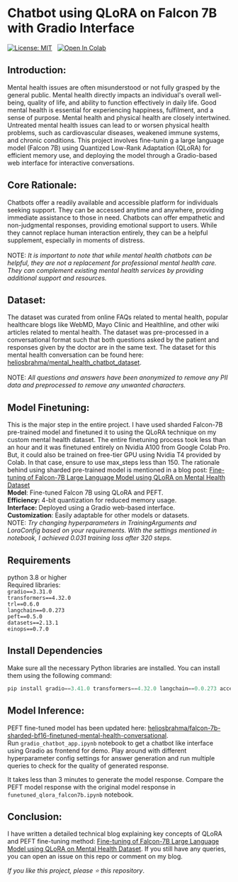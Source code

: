 # Chatbot using QLoRA on Falcon 7B with Gradio Interface


[![License: MIT](https://img.shields.io/badge/License-MIT-yellow.svg)](https://opensource.org/licenses/MIT)  
[![Open In Colab](https://colab.research.google.com/assets/colab-badge.svg)](https://colab.research.google.com/github/iamarunbrahma/finetuned-qlora-falcon7b-medical/blob/main/funetuned_qlora_falcon7b.ipynb)

## Introduction:
Mental health issues are often misunderstood or not fully grasped by the general public.
Mental health directly impacts an individual's overall well-being, quality of life, and ability to function effectively in daily life. Good mental health is essential for experiencing happiness, fulfilment, and a sense of purpose. Mental health and physical health are closely intertwined. Untreated mental health issues can lead to or worsen physical health problems, such as cardiovascular diseases, weakened immune systems, and chronic conditions.
This project involves fine-tunin  g a large language model (Falcon 7B) using Quantized Low-Rank Adaptation (QLoRA) for efficient memory use, and deploying the model through a Gradio-based web interface for interactive conversations.



## Core Rationale:
Chatbots offer a readily available and accessible platform for individuals seeking support. They can be accessed anytime and anywhere, providing immediate assistance to those in need. Chatbots can offer empathetic and non-judgmental responses, providing emotional support to users. While they cannot replace human interaction entirely, they can be a helpful supplement, especially in moments of distress.<br><br>
NOTE: _It is important to note that while mental health chatbots can be helpful, they are not a replacement for professional mental health care. They can complement existing mental health services by providing additional support and resources._

## Dataset:
The dataset was curated from online FAQs related to mental health, popular healthcare blogs like WebMD, Mayo Clinic and Healthline, and other wiki articles related to mental health. The dataset was pre-processed in a conversational format such that both questions asked by the patient and responses given by the doctor are in the same text. The dataset for this mental health conversation can be found here: [heliosbrahma/mental_health_chatbot_dataset](https://huggingface.co/datasets/heliosbrahma/mental_health_chatbot_dataset).<br><br>
NOTE: _All questions and answers have been anonymized to remove any PII data and preprocessed to remove any unwanted characters._

## Model Finetuning:
This is the major step in the entire project. I have used sharded Falcon-7B pre-trained model and finetuned it to using the QLoRA technique on my custom mental health dataset. The entire finetuning process took less than an hour and it was finetuned entirely on Nvidia A100 from Google Colab Pro. But, it could also be trained on free-tier GPU using Nvidia T4 provided by Colab. In that case,  ensure to use max_steps less than 150.
The rationale behind using sharded pre-trained model is mentioned in a blog post: [Fine-tuning of Falcon-7B Large Language Model using QLoRA on Mental Health Dataset](https://medium.com/@iamarunbrahma/fine-tuning-of-falcon-7b-large-language-model-using-qlora-on-mental-health-dataset-aa290eb6ec85)<br>
**Model**: Fine-tuned Falcon 7B using QLoRA and PEFT.<br>
**Efficiency:** 4-bit quantization for reduced memory usage.<br>
**Interface:** Deployed using a Gradio web-based interface.<br>
**Customization**: Easily adaptable for other models or datasets.<br>
NOTE: _Try changing hyperparameters in TrainingArguments and LoraConfig based on your requirements. With the settings mentioned in notebook, I achieved 0.031 training loss after 320 steps._

## Requirements 
python 3.8 or higher<br>
Required libraries:<br>
`gradio==3.31.0`<br>
`transformers==4.32.0`<br>
`trl==0.6.0`<br>
`langchain==0.0.273`<br>
`peft==0.5.0`<br>
`datasets==2.13.1`<br>
`einops==0.7.0`<br>

##  Install Dependencies
Make sure all the necessary Python libraries are installed. You can install them using the following command:<br>
```python
pip install gradio==3.41.0 transformers==4.32.0 langchain==0.0.273 accelerate==0.12.0 bitsandbytes==0.41.1 peft==0.5.0 trl==0.6.0 datasets==2.13.1 einops==0.7.0 wandb==0.15.8
```

## Model Inference:
PEFT fine-tuned model has been updated here: [heliosbrahma/falcon-7b-sharded-bf16-finetuned-mental-health-conversational](https://huggingface.co/heliosbrahma/falcon-7b-sharded-bf16-finetuned-mental-health-conversational). <br>
Run `gradio_chatbot_app.ipynb` notebook to get a chatbot like interface using Gradio as frontend for demo. Play around with different hyperparameter config settings for answer generation and run multiple queries to check for the quality of generated response. 

It takes less than 3 minutes to generate the model response. Compare the PEFT model response with the original model response in `funetuned_qlora_falcon7b.ipynb` notebook.

## Conclusion:
I have written a detailed technical blog explaining key concepts of QLoRA and PEFT fine-tuning method: [Fine-tuning of Falcon-7B Large Language Model using QLoRA on Mental Health Dataset](https://medium.com/@iamarunbrahma/fine-tuning-of-falcon-7b-large-language-model-using-qlora-on-mental-health-dataset-aa290eb6ec85). If you still have any queries, you can open an issue on this repo or comment on my blog.

_If you like this project, please :star: this repository_.
